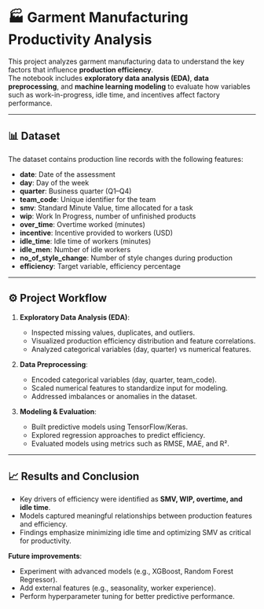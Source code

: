 # 🏭 Garment Manufacturing Productivity Analysis

This project analyzes garment manufacturing data to understand the key factors that influence **production efficiency**.  
The notebook includes **exploratory data analysis (EDA)**, **data preprocessing**, and **machine learning modeling** to evaluate how variables such as work-in-progress, idle time, and incentives affect factory performance.

---

## 📊 Dataset

The dataset contains production line records with the following features:

* **date**: Date of the assessment  
* **day**: Day of the week  
* **quarter**: Business quarter (Q1–Q4)  
* **team_code**: Unique identifier for the team  
* **smv**: Standard Minute Value, time allocated for a task  
* **wip**: Work In Progress, number of unfinished products  
* **over_time**: Overtime worked (minutes)  
* **incentive**: Incentive provided to workers (USD)  
* **idle_time**: Idle time of workers (minutes)  
* **idle_men**: Number of idle workers  
* **no_of_style_change**: Number of style changes during production  
* **efficiency**: Target variable, efficiency percentage  

---

## ⚙️ Project Workflow

1. **Exploratory Data Analysis (EDA)**:
   * Inspected missing values, duplicates, and outliers.
   * Visualized production efficiency distribution and feature correlations.
   * Analyzed categorical variables (day, quarter) vs numerical features.

2. **Data Preprocessing**:
   * Encoded categorical variables (day, quarter, team_code).
   * Scaled numerical features to standardize input for modeling.
   * Addressed imbalances or anomalies in the dataset.

3. **Modeling & Evaluation**:
   * Built predictive models using TensorFlow/Keras.
   * Explored regression approaches to predict efficiency.
   * Evaluated models using metrics such as RMSE, MAE, and R².

---

## 📈 Results and Conclusion

- Key drivers of efficiency were identified as **SMV, WIP, overtime, and idle time**.  
- Models captured meaningful relationships between production features and efficiency.  
- Findings emphasize minimizing idle time and optimizing SMV as critical for productivity.  

**Future improvements**:
- Experiment with advanced models (e.g., XGBoost, Random Forest Regressor).  
- Add external features (e.g., seasonality, worker experience).  
- Perform hyperparameter tuning for better predictive performance.
